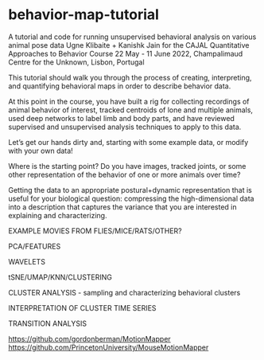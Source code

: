 # behavior-map-tutorial
A tutorial and code for running unsupervised behavioral analysis on various animal pose data
Ugne Klibaite + Kanishk Jain for the CAJAL Quantitative Approaches to Behavior Course
22 May - 11 June 2022, Champalimaud Centre for the Unknown, Lisbon, Portugal


This tutorial should walk you through the process of creating, interpreting, and quantifying behavioral maps in order to describe behavior data. 

At this point in the course, you have built a rig for collecting recordings of animal behavior of interest, tracked centroids of lone and multiple animals, used deep networks to label limb and body parts, and have reviewed supervised and unsupervised analysis techniques to apply to this data. 


Let’s get our hands dirty and, starting with some example data, or modify with your own data!



Where is the starting point? Do you have images, tracked joints, or some other representation of the behavior of one or more animals over time? 


Getting the data to an appropriate postural+dynamic representation that is useful for your biological question: compressing the high-dimensional data into a description that captures the variance that you are interested in explaining and characterizing. 




EXAMPLE MOVIES FROM FLIES/MICE/RATS/OTHER?


PCA/FEATURES

WAVELETS

tSNE/UMAP/KNN/CLUSTERING

CLUSTER ANALYSIS - sampling and characterizing behavioral clusters

INTERPRETATION OF CLUSTER TIME SERIES 

TRANSITION ANALYSIS








https://github.com/gordonberman/MotionMapper
https://github.com/PrincetonUniversity/MouseMotionMapper





















